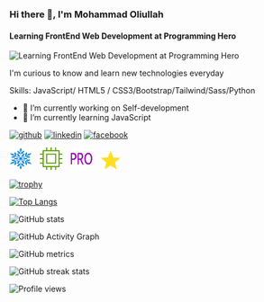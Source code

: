 ### Hi there 👋, I'm Mohammad Oliullah
#### Learning FrontEnd Web Development at Programming Hero
![Learning FrontEnd Web Development at Programming Hero](https://scontent.fdac1-1.fna.fbcdn.net/v/t39.30808-6/268254364_2885779988379453_1850191543519135695_n.jpg?_nc_cat=110&ccb=1-7&_nc_sid=09cbfe&_nc_eui2=AeGu9kpkpou98m9f5PWcJczyUmaLDjWfIsRSZosONZ8ixO5hhiWBCCImu4GnmsbvtIC3kkT5MgeLfai6MnHz6pMM&_nc_ohc=7mWyrMi233YAX-u88QY&_nc_zt=23&_nc_ht=scontent.fdac1-1.fna&oh=00_AT9eBQo-SpJnuFON5ecx2lF5ec2Ja6_yv8DGzClUt1l9_A&oe=630E1646)

I'm curious to know and learn new technologies everyday

Skills: JavaScript/ HTML5 / CSS3/Bootstrap/Tailwind/Sass/Python

- 🔭 I’m currently working on Self-development 
- 🌱 I’m currently learning JavaScript 


[<img src='https://cdn.jsdelivr.net/npm/simple-icons@3.0.1/icons/github.svg' alt='github' height='40'>](https://github.com/Oliulla)  [<img src='https://cdn.jsdelivr.net/npm/simple-icons@3.0.1/icons/linkedin.svg' alt='linkedin' height='40'>](https://www.linkedin.com/in/https://www.linkedin.com/in/mohammad-oliullah-4421aa212//)  [<img src='https://cdn.jsdelivr.net/npm/simple-icons@3.0.1/icons/facebook.svg' alt='facebook' height='40'>](https://www.facebook.com/https://web.facebook.com/profile.php?id=100008424394628&sk=photos_by)  

<a href='https://archiveprogram.github.com/'><img src='https://raw.githubusercontent.com/acervenky/animated-github-badges/master/assets/acbadge.gif' width='40' height='40'></a> <a href='https://docs.github.com/en/developers'><img src='https://raw.githubusercontent.com/acervenky/animated-github-badges/master/assets/devbadge.gif' width='40' height='40'></a> <a href='https://github.com/pricing'><img src='https://raw.githubusercontent.com/acervenky/animated-github-badges/master/assets/pro.gif' width='40' height='40'></a> <a href='https://stars.github.com/'><img src='https://raw.githubusercontent.com/acervenky/animated-github-badges/master/assets/starbadge.gif' width='35' height='35'></a> 

[![trophy](https://github-profile-trophy.vercel.app/?username=Oliulla)](https://github.com/ryo-ma/github-profile-trophy)

[![Top Langs](https://github-readme-stats.vercel.app/api/top-langs/?username=Oliulla)](https://github.com/anuraghazra/github-readme-stats)

![GitHub stats](https://github-readme-stats.vercel.app/api?username=Oliulla&show_icons=true&count_private=true)  

![GitHub Activity Graph](https://activity-graph.herokuapp.com/graph?username=Oliulla)  

![GitHub metrics](https://metrics.lecoq.io/Oliulla)  

![GitHub streak stats](https://github-readme-streak-stats.herokuapp.com/?user=Oliulla)  

![Profile views](https://gpvc.arturio.dev/Oliulla)  
